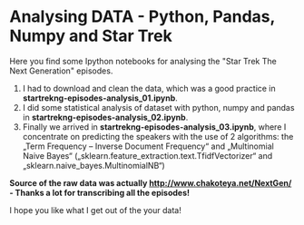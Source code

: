 # Analysing DATA - Python, Pandas, Numpy and Star Trek

Here you find some Ipython notebooks for analysing the "Star Trek The Next Generation" episodes.

1. I had to download and clean the data, which was a good practice in **startrekng-episodes-analysis_01.ipynb**.
2. I did some statistical analysis of dataset with python, numpy and pandas in **startrekng-episodes-analysis_02.ipynb**.
3. Finally we arrived in **startrekng-episodes-analysis_03.ipynb**, where I concentrate on predicting the speakers with the use of 2 algorithms: the „Term Frequency – Inverse Document Frequency“  and „Multinomial Naive Bayes“ („sklearn.feature_extraction.text.TfidfVectorizer“ and „sklearn.naive_bayes.MultinomialNB“)



**Source of the raw data was actually http://www.chakoteya.net/NextGen/ - Thanks a lot for transcribing all the episodes!**

I hope you like what I get out of the your data!
